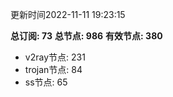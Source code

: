 更新时间2022-11-11 19:23:15

**总订阅: 73**
**总节点: 986**
**有效节点: 380**
- v2ray节点: 231
- trojan节点: 84
- ss节点: 65
